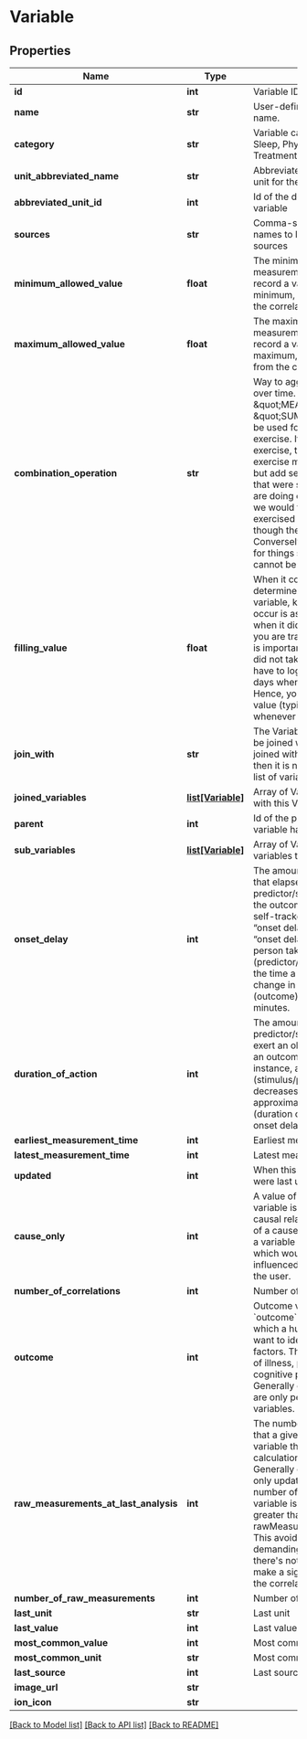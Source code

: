 # Variable

## Properties
Name | Type | Description | Notes
------------ | ------------- | ------------- | -------------
**id** | **int** | Variable ID | [optional] 
**name** | **str** | User-defined variable display name. | 
**category** | **str** | Variable category like Mood, Sleep, Physical Activity, Treatment, Symptom, etc. | 
**unit_abbreviated_name** | **str** | Abbreviated name of the default unit for the variable | 
**abbreviated_unit_id** | **int** | Id of the default unit for the variable | 
**sources** | **str** | Comma-separated list of source names to limit variables to those sources | 
**minimum_allowed_value** | **float** | The minimum allowed value for measurements. While you can record a value below this minimum, it will be excluded from the correlation analysis. | 
**maximum_allowed_value** | **float** | The maximum allowed value for measurements. While you can record a value above this maximum, it will be excluded from the correlation analysis. | 
**combination_operation** | **str** | Way to aggregate measurements over time. Options are \&quot;MEAN\&quot; or \&quot;SUM\&quot;. SUM should be used for things like minutes of exercise.  If you use MEAN for exercise, then a person might exercise more minutes in one day but add separate measurements that were smaller.  So when we are doing correlational analysis, we would think that the person exercised less that day even though they exercised more.  Conversely, we must use MEAN for things such as ratings which cannot be SUMMED. | 
**filling_value** | **float** | When it comes to analysis to determine the effects of this variable, knowing when it did not occur is as important as knowing when it did occur. For example, if you are tracking a medication, it is important to know when you did not take it, but you do not have to log zero values for all the days when you haven&#39;t taken it. Hence, you can specify a filling value (typically 0) to insert whenever data is missing. | 
**join_with** | **str** | The Variable this Variable should be joined with. If the variable is joined with some other variable then it is not shown to user in the list of variables. | 
**joined_variables** | [**list[Variable]**](Variable.md) | Array of Variables that are joined with this Variable | 
**parent** | **int** | Id of the parent variable if this variable has any parent | 
**sub_variables** | [**list[Variable]**](Variable.md) | Array of Variables that are sub variables to this Variable | 
**onset_delay** | **int** | The amount of time in seconds that elapses after the predictor/stimulus event before the outcome as perceived by a self-tracker is known as the “onset delay”. For example, the “onset delay” between the time a person takes an aspirin (predictor/stimulus event) and the time a person perceives a change in their headache severity (outcome) is approximately 30 minutes. | 
**duration_of_action** | **int** | The amount of time over which a predictor/stimulus event can exert an observable influence on an outcome variable’s value. For instance, aspirin (stimulus/predictor) typically decreases headache severity for approximately four hours (duration of action) following the onset delay. | 
**earliest_measurement_time** | **int** | Earliest measurement time | 
**latest_measurement_time** | **int** | Latest measurement time | 
**updated** | **int** | When this variable or its settings were last updated | 
**cause_only** | **int** | A value of 1 indicates that this variable is generally a cause in a causal relationship.  An example of a causeOnly variable would be a variable such as Cloud Cover which would generally not be influenced by the behaviour of the user. | 
**number_of_correlations** | **int** | Number of correlations | 
**outcome** | **int** | Outcome variables (those with &#x60;outcome&#x60; &#x3D;&#x3D; 1) are variables for which a human would generally want to identify the influencing factors. These include symptoms of illness, physique, mood, cognitive performance, etc.  Generally correlation calculations are only performed on outcome variables. | 
**raw_measurements_at_last_analysis** | **int** | The number of measurements that a given user had for this variable the last time a correlation calculation was performed. Generally correlation values are only updated once the current number of measurements for a variable is more than 10% greater than the rawMeasurementsAtLastAnalysis.  This avoids a computationally-demanding recalculation when there&#39;s not enough new data to make a significant difference in the correlation. | 
**number_of_raw_measurements** | **int** | Number of measurements | 
**last_unit** | **str** | Last unit | 
**last_value** | **int** | Last value | 
**most_common_value** | **int** | Most common value | 
**most_common_unit** | **str** | Most common unit | 
**last_source** | **int** | Last source | 
**image_url** | **str** |  | [optional] 
**ion_icon** | **str** |  | [optional] 

[[Back to Model list]](../README.md#documentation-for-models) [[Back to API list]](../README.md#documentation-for-api-endpoints) [[Back to README]](../README.md)


